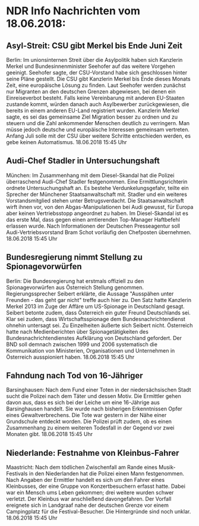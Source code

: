 # NDR Info Nachrichten vom 18.06.2018:


## Asyl-Streit: CSU gibt Merkel bis Ende Juni Zeit
Berlin: Im unionsinternen Streit über die Asylpolitik haben sich Kanzlerin Merkel und Bundesinnenminister Seehofer auf das weitere Vorgehen geeinigt. Seehofer sagte, der CSU-Vorstand habe sich geschlossen hinter seine Pläne gestellt. Die CSU gibt Kanzlerin Merkel bis Ende dieses Monats Zeit, eine europäische Lösung zu finden. Laut Seehofer werden zunächst nur Migranten an den deutschen Grenzen abgewiesen, bei denen ein Einreiseverbot besteht. Falls keine Vereinbarung mit anderen EU-Staaten zustande kommt, würden danach auch Asylbewerber zurückgewiesen, die bereits in einem anderen EU-Land registriert wurden. Kanzlerin Merkel sagte, es sei das gemeinsame Ziel Migration besser zu ordnen und zu steuern und die Zahl ankommender Menschen deutlich zu verringern. Man müsse jedoch deutsche und europäische Interessen gemeinsam vertreten. Anfang Juli solle mit der CSU über weitere Schritte entschieden werden, es gebe keinen Automatismus. 18.06.2018 15:45 Uhr 

## Audi-Chef Stadler in Untersuchungshaft
München: Im Zusammenhang mit dem Diesel-Skandal hat die Polizei überraschend Audi-Chef Stadler festgenommen. Eine Ermittlungsrichterin ordnete Untersuchungshaft an. Es bestehe Verdunkelungsgefahr, teilte ein Sprecher der Münchener Staatsanwaltschaft mit. Stadler und ein weiteres Vorstandsmitglied stehen unter Betrugsverdacht. Die Staatsanwaltschaft wirft ihnen vor, von den Abgas-Manipulationen bei Audi gewusst, für Europa aber keinen Vertriebsstopp angeordnet zu haben. Im Diesel-Skandal ist es das erste Mal, dass gegen einen amtierenden Top-Manager Haftbefehl erlassen wurde. Nach Informationen der Deutschen Presseagentur soll Audi-Vertriebsvorstand Bram Schot vorläufig den Chefposten übernehmen. 18.06.2018 15:45 Uhr 

## Bundesregierung nimmt Stellung zu Spionagevorwürfen
Berlin: Die Bundesregierung hat erstmals offiziell zu den Spionagevorwürfen aus Österreich Stellung genommen. Regierungssprecher Seibert erklärte, die Aussage "Ausspähen unter Freunden - das geht gar nicht" treffe auch hier zu. Den Satz hatte Kanzlerin Merkel 2013 im Zuge der Affäre um US-Spionage in Deutschland gesagt. Seibert betonte zudem, dass Österreich ein guter Freund Deutschlands sei. Klar sei zudem, dass Wirtschaftsspionage dem Bundesnachrichtendienst ohnehin untersagt sei. Zu Einzelheiten äußerte sich Seibert nicht. Österreich hatte nach Medienberichten über Spionagetätigkeiten des Bundesnachrichtendienstes Aufklärung von Deutschland gefordert. Der BND soll demnach zwischen 1999 und 2006 systematisch die Kommunikation von Ministerien, Organisationen und Unternehmen in Österreich ausspioniert haben. 18.06.2018 15:45 Uhr 

## Fahndung nach Tod von 16-Jähriger
Barsinghausen: Nach dem Fund einer Toten in der niedersächsischen Stadt sucht die Polizei nach dem Täter und dessen Motiv. Die Ermittler gehen davon aus, dass es sich bei der Leiche um eine 16-Jährige aus Barsinghausen handelt. Sie wurde nach bisherigen Erkenntnissen Opfer eines Gewaltverbrechens. Die Tote war gestern in der Nähe einer Grundschule entdeckt worden. Die Polizei prüft zudem, ob es einen Zusammenhang zu einem weiteren Todesfall in der Gegend vor zwei Monaten gibt. 18.06.2018 15:45 Uhr 

## Niederlande: Festnahme von Kleinbus-Fahrer
Maastricht: Nach dem tödlichen Zwischenfall am Rande eines Musik-Festivals in den Niederlanden hat die Polizei einen Mann festgenommen. Nach Angaben der Ermittler handelt es sich um den Fahrer eines Kleinbusses, der eine Gruppe von Konzertbesuchern erfasst hatte. Dabei war ein Mensch ums Leben gekommen; drei weitere wurden schwer verletzt. Der Kleinbus war anschließend davongefahren. Der Vorfall ereignete sich in Landgraaf nahe der deutschen Grenze vor einem Campingplatz für die Festival-Besucher. Die Hintergründe sind noch unklar. 18.06.2018 15:45 Uhr 
